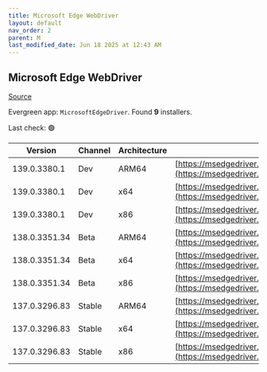 ```yaml
---
title: Microsoft Edge WebDriver
layout: default
nav_order: 2
parent: M
last_modified_date: Jun 18 2025 at 12:43 AM
---
```


## Microsoft Edge WebDriver

[Source](https://www.microsoft.com/edge)

Evergreen app: `MicrosoftEdgeDriver`. Found **9** installers.

Last check: 🟢

| Version       | Channel | Architecture | URI                                                                                                                                            |
| ------------- | ------- | ------------ | ---------------------------------------------------------------------------------------------------------------------------------------------- |
| 139.0.3380.1  | Dev     | ARM64        | [https://msedgedriver.azureedge.net/139.0.3380.1/edgedriver_arm64.zip](https://msedgedriver.azureedge.net/139.0.3380.1/edgedriver_arm64.zip)   |
| 139.0.3380.1  | Dev     | x64          | [https://msedgedriver.azureedge.net/139.0.3380.1/edgedriver_win64.zip](https://msedgedriver.azureedge.net/139.0.3380.1/edgedriver_win64.zip)   |
| 139.0.3380.1  | Dev     | x86          | [https://msedgedriver.azureedge.net/139.0.3380.1/edgedriver_win32.zip](https://msedgedriver.azureedge.net/139.0.3380.1/edgedriver_win32.zip)   |
| 138.0.3351.34 | Beta    | ARM64        | [https://msedgedriver.azureedge.net/138.0.3351.34/edgedriver_arm64.zip](https://msedgedriver.azureedge.net/138.0.3351.34/edgedriver_arm64.zip) |
| 138.0.3351.34 | Beta    | x64          | [https://msedgedriver.azureedge.net/138.0.3351.34/edgedriver_win64.zip](https://msedgedriver.azureedge.net/138.0.3351.34/edgedriver_win64.zip) |
| 138.0.3351.34 | Beta    | x86          | [https://msedgedriver.azureedge.net/138.0.3351.34/edgedriver_win32.zip](https://msedgedriver.azureedge.net/138.0.3351.34/edgedriver_win32.zip) |
| 137.0.3296.83 | Stable  | ARM64        | [https://msedgedriver.azureedge.net/137.0.3296.83/edgedriver_arm64.zip](https://msedgedriver.azureedge.net/137.0.3296.83/edgedriver_arm64.zip) |
| 137.0.3296.83 | Stable  | x64          | [https://msedgedriver.azureedge.net/137.0.3296.83/edgedriver_win64.zip](https://msedgedriver.azureedge.net/137.0.3296.83/edgedriver_win64.zip) |
| 137.0.3296.83 | Stable  | x86          | [https://msedgedriver.azureedge.net/137.0.3296.83/edgedriver_win32.zip](https://msedgedriver.azureedge.net/137.0.3296.83/edgedriver_win32.zip) |
